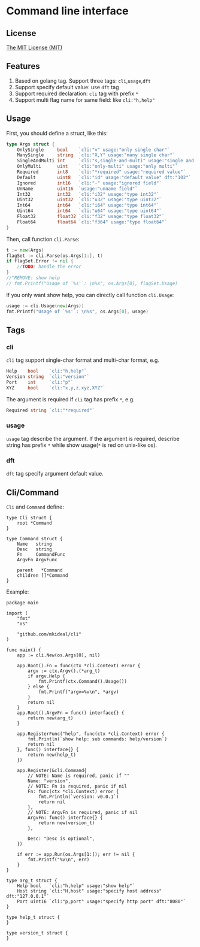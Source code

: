 Command line interface
======================

## License
[The MIT License (MIT)](https://zh.wikipedia.org/wiki/MIT許可證)


## Features

1. Based on golang tag. Support three tags: `cli`,`usage`,`dft`
2. Support specify default value: use `dft` tag
3. Support required declaration: `cli` tag with prefix `*`
4. Support multi flag name for same field: like `cli:"h,help"`

## Usage
	
First, you should define a struct, like this:
```go
type Args struct {
	OnlySingle     bool    `cli:"v" usage:"only single char"`
	ManySingle     string  `cli:"X,Y" usage:"many single char"`
	SingleAndMulti int     `cli:"s,single-and-multi" usage:"single and multi"`
	OnlyMulti      uint    `cli:"only-multi" usage:"only multi"`
	Required       int8    `cli:"*required" usage:"required value"`
	Default        uint8   `cli:"id" usage:"default value" dft:"102"`
	Ignored        int16   `cli:"-" usage:"ignored field"`
	UnName         uint16  `usage:"unname field"`
	Int32          int32   `cli:"i32" usage:"type int32"`
	Uint32         uint32  `cli:"u32" usage:"type uint32"`
	Int64          int64   `cli:"i64" usage:"type int64"`
	Uint64         int64   `cli:"u64" usage:"type uint64"`
	Float32        float32 `cli:"f32" usage:"type float32"`
	Float64        float64 `cli:"f364" usage:"type float64"`
}
```

Then, call function `cli.Parse`:
```go
t := new(Args)
flagSet := cli.Parse(os.Args[1:], t)
if flagSet.Error != nil {
	//TODO: handle the error
}
//^REMOVE: show help
// fmt.Printf("Usage of `%s'`: \n%s", os.Args[0], flagSet.Usage)
```

If you only want show help, you can directly call function `cli.Usage`:
```go
usage := cli.Usage(new(Args))
fmt.Printf("Usage of `%s'`: \n%s", os.Args[0], usage)
```

## Tags

### cli

`cli` tag support single-char format and multi-char format, e.g.

```go
Help    bool    `cli:"h,help"`
Version string  `cli:"version"`
Port    int     `cli:"p"`
XYZ     bool    `cli:"x,y,z,xyz,XYZ"` 
```

The argument is required if `cli` tag has prefix `*`, e.g.

```go
Required string `cli:"*required"`
```

### usage

`usage` tag describe the argument. If the argument is required, describe string has prefix `*` while show usage(`*` is red on unix-like os).

### dft
`dft` tag specify argument default value.

## Cli/Command

`Cli` and `Command` define:

```
type Cli struct {
	root *Command
}

type Command struct {
	Name   string
	Desc   string
	Fn     CommandFunc
	ArgvFn ArgvFunc

	parent   *Command
	children []*Command
}
```

Example:

```
package main

import (
	"fmt"
	"os"

	"github.com/mkideal/cli"
)

func main() {
	app := cli.New(os.Args[0], nil)

	app.Root().Fn = func(ctx *cli.Context) error {
		argv := ctx.Argv().(*arg_t)
		if argv.Help {
			fmt.Printf(ctx.Command().Usage())
		} else {
			fmt.Printf("argv=%v\n", *argv)
		}
		return nil
	}
	app.Root().ArgvFn = func() interface{} {
		return new(arg_t)
	}

	app.RegisterFunc("help", func(ctx *cli.Context) error {
		fmt.Println(`show help: sub commands: help/version`)
		return nil
	}, func() interface{} {
		return new(help_t)
	})

	app.Register(&cli.Command{
		// NOTE: Name is required, panic if ""
		Name: "version",
		// NOTE: Fn is required, panic if nil
		Fn: func(ctx *cli.Context) error {
			fmt.Println(`version: v0.0.1`)
			return nil
		},
		// NOTE: ArgvFn is required, panic if nil
		ArgvFn: func() interface{} {
			return new(version_t)
		},

		Desc: "Desc is optional",
	})

	if err := app.Run(os.Args[1:]); err != nil {
		fmt.Printf("%v\n", err)
	}
}

type arg_t struct {
	Help bool   `cli:"h,help" usage:"show help"`
	Host string `cli:"H,host" usage:"specify host address" dft:"127.0.0.1"`
	Port uint16 `cli:"p,port" usage:"specify http port" dft:"8080"`
}

type help_t struct {
}

type version_t struct {
}
```

